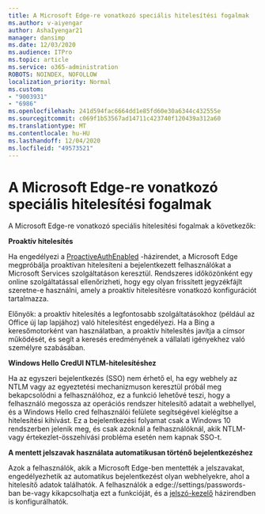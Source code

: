```yaml
---
title: A Microsoft Edge-re vonatkozó speciális hitelesítési fogalmak
ms.author: v-aiyengar
author: AshaIyengar21
manager: dansimp
ms.date: 12/03/2020
ms.audience: ITPro
ms.topic: article
ms.service: o365-administration
ROBOTS: NOINDEX, NOFOLLOW
localization_priority: Normal
ms.custom:
- "9003931"
- "6986"
ms.openlocfilehash: 241d594fac6664dd1e85fd60e30a6344c432555e
ms.sourcegitcommit: c069f1b53567ad14711c423740f120439a312a60
ms.translationtype: MT
ms.contentlocale: hu-HU
ms.lasthandoff: 12/04/2020
ms.locfileid: "49573521"
---
```

# <a name="advanced-authentication-concepts-applicable-to-microsoft-edge"></a>A Microsoft Edge-re vonatkozó speciális hitelesítési fogalmak

A Microsoft Edge-re vonatkozó speciális hitelesítési fogalmak a következők:

**Proaktív hitelesítés**

Ha engedélyezi a [ProactiveAuthEnabled](https://go.microsoft.com/fwlink/?linkid=2134621) -házirendet, a Microsoft Edge megpróbálja proaktívan hitelesíteni a bejelentkezett felhasználókat a Microsoft Services szolgáltatáson keresztül. Rendszeres időközönként egy online szolgáltatással ellenőrizheti, hogy egy olyan frissített jegyzékfájlt szeretne-e használni, amely a proaktív hitelesítésre vonatkozó konfigurációt tartalmazza.

Előnyök: a proaktív hitelesítés a legfontosabb szolgáltatásokhoz (például az Office új lap lapjához) való hitelesítést engedélyezi. Ha a Bing a keresőmotorként van használatban, a proaktív hitelesítés javítja a címsor működését, és segít a keresés eredményének a vállalati igényekhez való személyre szabásában.

**Windows Hello CredUI NTLM-hitelesítéshez**

Ha az egyszeri bejelentkezés (SSO) nem érhető el, ha egy webhely az NTLM vagy az egyeztetési mechanizmuson keresztül próbál meg bekapcsolódni a felhasználóhoz, ez a funkció lehetővé teszi, hogy a felhasználó megossza az operációs rendszer hitelesítő adatait a webhellyel, és a Windows Hello cred felhasználói felülete segítségével kielégítse a hitelesítési kihívást. Ez a bejelentkezési folyamat csak a Windows 10 rendszerben jelenik meg, és csak azoknál a felhasználóknál, akik NTLM-vagy értekezlet-összehívási probléma esetén nem kapnak SSO-t.

**A mentett jelszavak használata automatikusan történő bejelentkezéshez**

Azok a felhasználók, akik a Microsoft Edge-ben mentették a jelszavakat, engedélyezhetik az automatikus bejelentkezést olyan webhelyekre, ahol a hitelesítő adatok találhatók. A felhasználók a edge://settings/passwords-ban be-vagy kikapcsolhatja ezt a funkcióját, és a [jelszó-kezelő](https://go.microsoft.com/fwlink/?linkid=2134622) házirendben is konfigurálhatók.
